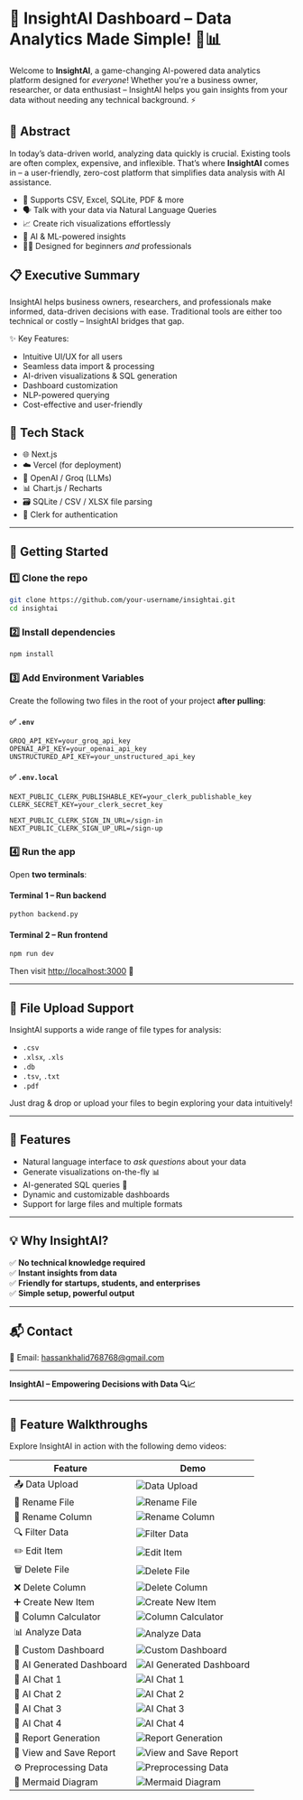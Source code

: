 # 🚀 InsightAI Dashboard – Data Analytics Made Simple! 🧠📊

Welcome to **InsightAI**, a game-changing AI-powered data analytics platform designed for *everyone*! Whether you're a business owner, researcher, or data enthusiast – InsightAI helps you gain insights from your data without needing any technical background. ⚡

## 📝 Abstract

In today’s data-driven world, analyzing data quickly is crucial. Existing tools are often complex, expensive, and inflexible. That’s where **InsightAI** comes in – a user-friendly, zero-cost platform that simplifies data analysis with AI assistance.

- 🧩 Supports CSV, Excel, SQLite, PDF & more
- 🗣️ Talk with your data via Natural Language Queries
- 📈 Create rich visualizations effortlessly
- 🤖 AI & ML-powered insights
- 🧑‍💼 Designed for beginners *and* professionals

## 📋 Executive Summary

InsightAI helps business owners, researchers, and professionals make informed, data-driven decisions with ease. Traditional tools are either too technical or costly – InsightAI bridges that gap.

✨ Key Features:
- Intuitive UI/UX for all users
- Seamless data import & processing
- AI-driven visualizations & SQL generation
- Dashboard customization
- NLP-powered querying
- Cost-effective and user-friendly

## 🔧 Tech Stack

- 🌐 Next.js
- ☁️ Vercel (for deployment)
- 🧠 OpenAI / Groq (LLMs)
- 📊 Chart.js / Recharts
- 🗃️ SQLite / CSV / XLSX file parsing
- 🔐 Clerk for authentication

---

## 🚀 Getting Started

### 1️⃣ Clone the repo

```bash
git clone https://github.com/your-username/insightai.git
cd insightai
```

### 2️⃣ Install dependencies

```bash
npm install
```

### 3️⃣ Add Environment Variables

Create the following two files in the root of your project **after pulling**:

#### ✅ `.env`

```
GROQ_API_KEY=your_groq_api_key
OPENAI_API_KEY=your_openai_api_key
UNSTRUCTURED_API_KEY=your_unstructured_api_key
```

#### ✅ `.env.local`

```
NEXT_PUBLIC_CLERK_PUBLISHABLE_KEY=your_clerk_publishable_key
CLERK_SECRET_KEY=your_clerk_secret_key

NEXT_PUBLIC_CLERK_SIGN_IN_URL=/sign-in
NEXT_PUBLIC_CLERK_SIGN_UP_URL=/sign-up
```

### 4️⃣ Run the app

Open **two terminals**:

#### Terminal 1 – Run backend

```bash
python backend.py
```

#### Terminal 2 – Run frontend

```bash
npm run dev
```

Then visit [http://localhost:3000](http://localhost:3000) 🚀

---

## 📁 File Upload Support

InsightAI supports a wide range of file types for analysis:

- `.csv`
- `.xlsx`, `.xls`
- `.db`
- `.tsv`, `.txt`
- `.pdf`

Just drag & drop or upload your files to begin exploring your data intuitively!

---

## 🤖 Features

- Natural language interface to *ask questions* about your data
- Generate visualizations on-the-fly 📊
- AI-generated SQL queries 🧠
- Dynamic and customizable dashboards
- Support for large files and multiple formats

---

## 💡 Why InsightAI?

✅ **No technical knowledge required**  
✅ **Instant insights from data**  
✅ **Friendly for startups, students, and enterprises**  
✅ **Simple setup, powerful output**

---

## 📬 Contact

📧 Email: hassankhalid768768@gmail.com  

---

**InsightAI – Empowering Decisions with Data 🔍📈**

---

## 🎥 Feature Walkthroughs

Explore InsightAI in action with the following demo videos:

| Feature | Demo |
|--------|------|
| 📤 Data Upload | ![Data Upload](https://github.com/user-attachments/assets/fef3384c-d2af-448d-a9d7-82dfd5f893b0) |
| 📝 Rename File | ![Rename File](https://github.com/user-attachments/assets/6e361692-cbe7-4280-9e07-288bcfdac068) |
| 🧾 Rename Column | ![Rename Column](https://github.com/user-attachments/assets/94076e1d-e5e6-4375-9d0a-082cfca8ea9b) |
| 🔍 Filter Data | ![Filter Data](https://github.com/user-attachments/assets/a301e8ea-178b-479b-940d-e883576a7931) |
| ✏️ Edit Item | ![Edit Item](https://github.com/user-attachments/assets/2835a3dd-38a2-4cdf-b71a-f495f7bb0ef8) |
| 🗑️ Delete File | ![Delete File](https://github.com/user-attachments/assets/03c5740a-1dec-4dc3-8f0f-9e24f2317e4a) |
| ❌ Delete Column | ![Delete Column](https://github.com/user-attachments/assets/87abea09-2d32-461e-aa45-31c8f86d56b5) |
| ➕ Create New Item | ![Create New Item](https://github.com/user-attachments/assets/79f95812-9f9a-4f36-95ca-9c1fff819a76) |
| 🧮 Column Calculator | ![Column Calculator](https://github.com/user-attachments/assets/965d4722-5000-4129-b9bc-848b9c676bed) |
| 📊 Analyze Data | ![Analyze Data](https://github.com/user-attachments/assets/3f7422f7-21d4-4cf3-be3a-ea1c8e37986c) |
| 📁 Custom Dashboard | ![Custom Dashboard](https://github.com/user-attachments/assets/694d3e55-26c6-4f8d-8680-98d0ebb6675b) |
| 🤖 AI Generated Dashboard | ![AI Generated Dashboard](https://github.com/user-attachments/assets/efa5ef92-707d-4689-9235-5c9deec3de5b) |
| 💬 AI Chat 1 | ![AI Chat 1](https://github.com/user-attachments/assets/d915ac54-2fdd-4b37-aa50-1e17f001eca6) |
| 💬 AI Chat 2 | ![AI Chat 2](https://github.com/user-attachments/assets/8c4772c5-cfb2-4129-8233-cbc6d7e95065) |
| 💬 AI Chat 3 | ![AI Chat 3](https://github.com/user-attachments/assets/d1bbd807-9edc-4f1e-93f1-d18ed8e19fc2) |
| 💬 AI Chat 4 | ![AI Chat 4](https://github.com/user-attachments/assets/8acd625e-b6fd-40d1-b2b6-1a17a2663ce1) |
| 📝 Report Generation | ![Report Generation](https://github.com/user-attachments/assets/06d2063a-66a6-4bb9-809d-0c0ea4ebaa40) |
| 💾 View and Save Report | ![View and Save Report](https://github.com/user-attachments/assets/b4d6f182-809e-4030-97bb-cf27e3f66a70) |
| ⚙️ Preprocessing Data | ![Preprocessing Data](https://github.com/user-attachments/assets/9b1b6c90-a893-4b1e-96d5-e46d905738d4) |
| 🔁 Mermaid Diagram | ![Mermaid Diagram](https://github.com/user-attachments/assets/2d3cec9a-ac61-4a0e-bfd0-4325183f2bd9) |

